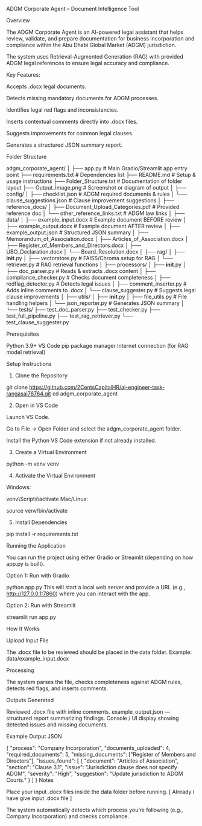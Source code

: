 ADGM Corporate Agent – Document Intelligence Tool

Overview

The ADGM Corporate Agent is an AI-powered legal assistant that helps review, validate, and prepare documentation for business incorporation and compliance within the Abu Dhabi Global Market (ADGM) jurisdiction.

The system uses Retrieval-Augmented Generation (RAG) with provided ADGM legal references to ensure legal accuracy and compliance.

Key Features:

Accepts .docx legal documents.

Detects missing mandatory documents for ADGM processes.

Identifies legal red flags and inconsistencies.

Inserts contextual comments directly into .docx files.

Suggests improvements for common legal clauses.

Generates a structured JSON summary report.

Folder Structure

adgm_corporate_agent/
│
├── app.py                          # Main Gradio/Streamlit app entry point
├── requirements.txt                # Dependencies list
├── README.md                       # Setup & usage instructions
├── Folder_Structure.txt            # Documentation of folder layout
├── Output_Image.png                 # Screenshot or diagram of output
│
├── config/
│   ├── checklist.json               # ADGM required documents & rules
│   └── clause_suggestions.json      # Clause improvement suggestions
│
├── reference_docs/
│   ├── Document_Upload_Categories.pdf  # Provided reference doc
│   └── other_reference_links.txt       # ADGM law links
│
├── data/
│   ├── example_input.docx           # Example document BEFORE review
│   ├── example_output.docx          # Example document AFTER review
│   ├── example_output.json          # Structured JSON summary
│   ├── Memorandum_of_Association.docx
│   ├── Articles_of_Association.docx
│   ├── Register_of_Members_and_Directors.docx
│   ├── UBO_Declaration.docx
│   └── Board_Resolution.docx
│
├── rag/
│   ├── __init__.py
│   ├── vectorstore.py               # FAISS/Chroma setup for RAG
│   └── retriever.py                 # RAG retrieval functions
│
├── processors/
│   ├── __init__.py
│   ├── doc_parser.py                # Reads & extracts .docx content
│   ├── compliance_checker.py        # Checks document completeness
│   ├── redflag_detector.py          # Detects legal issues
│   ├── comment_inserter.py          # Adds inline comments to .docx
│   └── clause_suggester.py          # Suggests legal clause improvements
│
├── utils/
│   ├── __init__.py
│   ├── file_utils.py                # File handling helpers
│   └── json_reporter.py             # Generates JSON summary
│
└── tests/
    ├── test_doc_parser.py
    ├── test_checker.py
    ├── test_full_pipeline.py
    ├── test_rag_retriever.py
    └── test_clause_suggester.py


Prerequisites

Python 3.9+
VS Code
pip package manager
Internet connection (for RAG model retrieval)

Setup Instructions

1. Clone the Repository

git clone https://github.com/2CentsCapitalHR/ai-engineer-task-rangasai76764.git
cd adgm_corporate_agent

2. Open in VS Code

Launch VS Code.

Go to File → Open Folder and select the adgm_corporate_agent folder.

Install the Python VS Code extension if not already installed.

3. Create a Virtual Environment

python -m venv venv

4. Activate the Virtual Environment

Windows:

venv\Scripts\activate
Mac/Linux:

source venv/bin/activate

5. Install Dependencies

pip install -r requirements.txt

Running the Application

You can run the project using either Gradio or Streamlit (depending on how app.py is built).

Option 1: Run with Gradio

python app.py
This will start a local web server and provide a URL (e.g., http://127.0.0.1:7860) where you can interact with the app.

Option 2: Run with Streamlit

streamlit run app.py

How It Works

Upload Input File

The .docx file to be reviewed should be placed in the data folder.
Example: data/example_input.docx

Processing

The system parses the file, checks completeness against ADGM rules, detects red flags, and inserts comments.

Outputs Generated

Reviewed .docx file with inline comments.
example_output.json — structured report summarizing findings.
Console / UI display showing detected issues and missing documents.

Example Output JSON

{
    "process": "Company Incorporation",
    "documents_uploaded": 4,
    "required_documents": 5,
    "missing_documents": ["Register of Members and Directors"],
    "issues_found": [
        {
            "document": "Articles of Association",
            "section": "Clause 3.1",
            "issue": "Jurisdiction clause does not specify ADGM",
            "severity": "High",
            "suggestion": "Update jurisdiction to ADGM Courts."
        }
    ]
}
Notes

Place your input .docx files inside the data folder before running. [ Already i have give input .docx file ]


The system automatically detects which process you’re following (e.g., Company Incorporation) and checks compliance.
